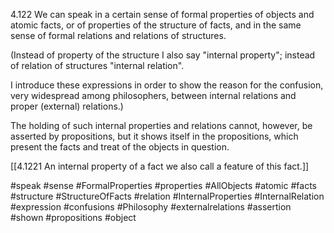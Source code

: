 4.122 We can speak in a certain sense of formal properties of objects and atomic facts, or of properties of the structure of facts, and in the same sense of formal relations and relations of structures.

(Instead of property of the structure I also say "internal property"; instead of relation of structures "internal relation".

I introduce these expressions in order to show the reason for the confusion, very widespread among philosophers, between internal relations and proper (external) relations.)

The holding of such internal properties and relations cannot, however, be asserted by propositions, but it shows itself in the propositions, which present the facts and treat of the objects in question.

[[4.1221 An internal property of a fact we also call a feature of this fact.]]

#speak #sense #FormalProperties #properties #AllObjects #atomic #facts #structure #StructureOfFacts #relation #InternalProperties #InternalRelation #expression #confusions #Philosophy #externalrelations #assertion #shown #propositions #object 